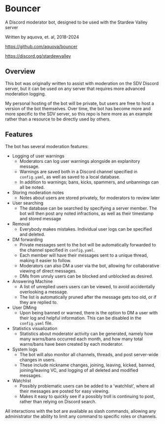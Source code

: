 # Bouncer

A Discord moderator bot, designed to be used with the Stardew Valley server

Written by aquova, et. al, 2018-2024

https://github.com/aquova/bouncer

https://discord.gg/stardewvalley

## Overview

This bot was originally written to assist with moderation on the SDV Discord server, but it can be used on any server that requires more advanced moderation logging.

My personal hosting of the bot will be private, but users are free to host a version of the bot themselves. Over time, the bot has become more and more specific to the SDV server, so this repo is here more as an example rather than a resource to be directly used by others.

## Features

The bot has several moderation features:

- Logging of user warnings
    - Moderators can log user warnings alongside an explanitory message.
    - Warnings are saved both in a Discord channel specified in `config.yaml`, as well as saved to a local database.
    - In addition to warnings; bans, kicks, spammers, and unbannings can all be noted.
- Storing moderation notes
    - Notes about users are stored privately, for moderators to review later
- User searching
    - The database can be searched by specifying a server member. The bot will then post any noted infractions, as well as their timestamp and stored message
- Removal
    - Everybody makes mistakes. Individual user logs can be specified and deleted.
- DM forwarding
    - Private messages sent to the bot will be automatically forwarded to the channel specified in `config.yaml`.
    - Each member will have their messages sent to a unique thread, making it easier to follow.
    - Moderators can also DM a user via the bot, allowing for collaborative viewing of direct messages.
    - DMs from unruly users can be blocked and unblocked as desired.
- Answering Machine
    - A list of unreplied users users can be viewed, to avoid accidentally overlooking a message.
    - The list is automatically pruned after the message gets too old, or if they are replied to.
- User DMing
    - Upon being banned or warned, there is the option to DM a user with their log and helpful information. This can be disabled in the `config.yaml` file.
- Statistics visualization
    - Statistics about moderator activity can be generated, namely how many warns/bans occurred each month, and how many total warns/bans have been created by each moderator.
- System logs
    - The bot will also monitor all channels, threads, and post server-wide changes in users.
    - These include nickname changes, joining, leaving, kicked, banned, joining/leaving VC, and logging of all deleted and modified messages.
- Watchlist
    - Possibly problematic users can be added to a 'watchlist', where all their messages are posted for easy viewing.
    - Makes it easy to quickly see if a possibly troll is continuing to post, rather than relying on Discord search.

All interactions with the bot are available as slash commands, allowing any administrator the ability to limit any command to specific roles or channels.
